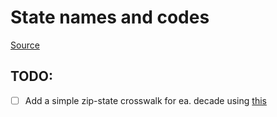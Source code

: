 # State names and codes

[Source](https://www.nrcs.usda.gov/wps/portal/nrcs/detail/?cid=nrcs143_013696)

## TODO:
- [ ] Add a simple zip-state crosswalk for ea. decade using [this](https://www.huduser.gov/portal/datasets/usps_crosswalk.html)
